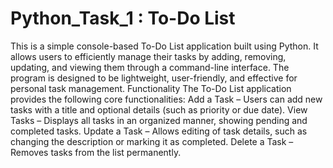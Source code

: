 # Python_Task_1 : To-Do List
This is a simple console-based To-Do List application built using Python. It allows users to efficiently manage their tasks by adding, removing, updating, and viewing them through a command-line interface. The program is designed to be lightweight, user-friendly, and effective for personal task management.
Functionality
The To-Do List application provides the following core functionalities:
Add a Task – Users can add new tasks with a title and optional details (such as priority or due date).
View Tasks – Displays all tasks in an organized manner, showing pending and completed tasks.
Update a Task – Allows editing of task details, such as changing the description or marking it as completed.
Delete a Task – Removes tasks from the list permanently.
